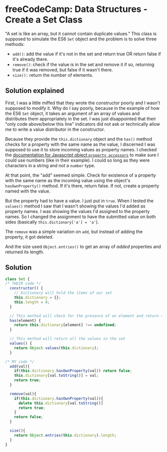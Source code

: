 
# freeCodeCamp: Data Structures - Create a Set Class

"A set is like an array, but it cannot contain duplicate values." This class is supposed to simulate the ES6 `Set` object and the problem is to solve three methods:

- `add()`: add the value if it's not in the set and return true OR return false if it's already there.
- `remove()`: check if the value is in the set and remove it if so, returning true if it was removed, but false if it wasn't there.
- `size():` return the number of elements.

## Solution explained

First, I was a little miffed that they wrote the constructor poorly and I wasn't supposed to modify it. Why do I say poorly, because in the example of how the ES6 `Set` object, it takes an argument of an array of values and distributes them appropriately in the set. I was just disappointed that their "only code above/below this line" indicators did not ask or technically allow me to write a value distributor in the constructor. 

Because they provide the `this.dictionary` object and the `has()` method checks for a property with the same name as the value, I discerned I was supposed to use it to store incoming values as property names. I checked the [documentation for Javascript object `property accessors`](https://developer.mozilla.org/en-US/docs/Web/JavaScript/Reference/Operators/Property_accessors) to make sure I could use numbers (like in their example). I could so long as they were characters in a string and not a `number` type.

At that point, the "add" seemed simple. Check for existence of a property with the same name as the incoming value using the object's `hasOwnProperty()` method. If it's there, return false. If not, create a property named with the value. 

But the property had to have a value. I just put in `true`. When I tested the `values()` method I saw that I wasn't showing the values I'd added as property names. I was showing the values I'd assigned to the property names. So I changed the assignment to have the submitted value on both sides (basically `this.dictionary['a'] = 'a'`).

The `remove` was a simple variation on `add`, but instead of adding the property, it got deleted.

And the size used `Object.entries()` to get an array of *added* properties and returned its length.

## Solution

```javascript
class Set {
/* THEIR code */
  constructor() {
    // Dictionary will hold the items of our set
    this.dictionary = {};
    this.length = 0;
  }

  // This method will check for the presence of an element and return true or false
  has(element) {
    return this.dictionary[element] !== undefined;
  }

  // This method will return all the values in the set
  values() {
    return Object.values(this.dictionary);
  }

/* MY code */
  add(val){
    if(this.dictionary.hasOwnProperty(val)) return false;
    this.dictionary[val.toString()] = val;
    return true;
  }

  remove(val){
    if(this.dictionary.hasOwnProperty(val)){
      delete this.dictionary[val.toString()]
      return true;
    }
    return false;
  }

  size(){
    return Object.entries(this.dictionary).length;
  }
}
```